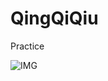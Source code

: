 # QingQiQiu
Practice   

![IMG](http://img.mp.itc.cn/upload/20160919/35fcc73e8f5d494cbae588c25f9c3af3_th.jpg)
